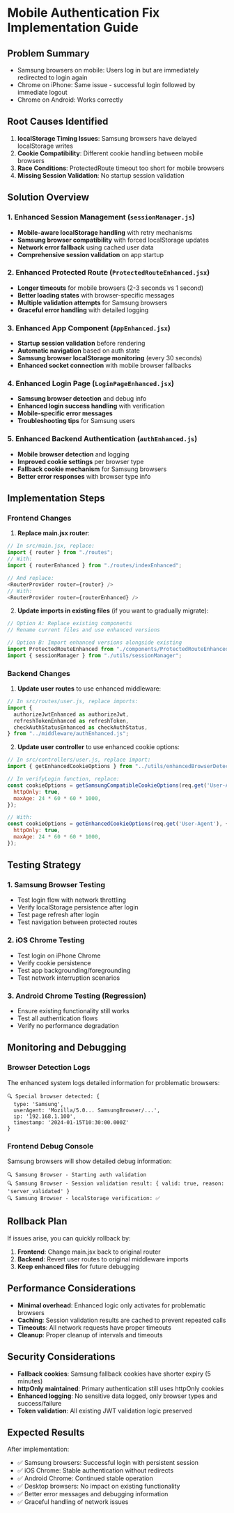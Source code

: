 # Mobile Authentication Fix Implementation Guide

## Problem Summary
- Samsung browsers on mobile: Users log in but are immediately redirected to login again
- Chrome on iPhone: Same issue - successful login followed by immediate logout
- Chrome on Android: Works correctly

## Root Causes Identified
1. **localStorage Timing Issues**: Samsung browsers have delayed localStorage writes
2. **Cookie Compatibility**: Different cookie handling between mobile browsers
3. **Race Conditions**: ProtectedRoute timeout too short for mobile browsers
4. **Missing Session Validation**: No startup session validation

## Solution Overview

### 1. Enhanced Session Management (`sessionManager.js`)
- **Mobile-aware localStorage handling** with retry mechanisms
- **Samsung browser compatibility** with forced localStorage updates
- **Network error fallback** using cached user data
- **Comprehensive session validation** on app startup

### 2. Enhanced Protected Route (`ProtectedRouteEnhanced.jsx`)
- **Longer timeouts** for mobile browsers (2-3 seconds vs 1 second)
- **Better loading states** with browser-specific messages
- **Multiple validation attempts** for Samsung browsers
- **Graceful error handling** with detailed logging

### 3. Enhanced App Component (`AppEnhanced.jsx`)
- **Startup session validation** before rendering
- **Automatic navigation** based on auth state
- **Samsung browser localStorage monitoring** (every 30 seconds)
- **Enhanced socket connection** with mobile browser fallbacks

### 4. Enhanced Login Page (`LoginPageEnhanced.jsx`)
- **Samsung browser detection** and debug info
- **Enhanced login success handling** with verification
- **Mobile-specific error messages**
- **Troubleshooting tips** for Samsung users

### 5. Enhanced Backend Authentication (`authEnhanced.js`)
- **Mobile browser detection** and logging
- **Improved cookie settings** per browser type
- **Fallback cookie mechanism** for Samsung browsers
- **Better error responses** with browser type info

## Implementation Steps

### Frontend Changes

1. **Replace main.jsx router**:
```javascript
// In src/main.jsx, replace:
import { router } from "./routes";
// With:
import { routerEnhanced } from "./routes/indexEnhanced";

// And replace:
<RouterProvider router={router} />
// With:
<RouterProvider router={routerEnhanced} />
```

2. **Update imports in existing files** (if you want to gradually migrate):
```javascript
// Option A: Replace existing components
// Rename current files and use enhanced versions

// Option B: Import enhanced versions alongside existing
import ProtectedRouteEnhanced from "./components/ProtectedRouteEnhanced";
import { sessionManager } from "./utils/sessionManager";
```

### Backend Changes

1. **Update user routes** to use enhanced middleware:
```javascript
// In src/routes/user.js, replace imports:
import {
  authorizeJwtEnhanced as authorizeJwt,
  refreshTokenEnhanced as refreshToken,
  checkAuthStatusEnhanced as checkAuthStatus,
} from "../middleware/authEnhanced.js";
```

2. **Update user controller** to use enhanced cookie options:
```javascript
// In src/controllers/user.js, replace import:
import { getEnhancedCookieOptions } from "../utils/enhancedBrowserDetection.js";

// In verifyLogin function, replace:
const cookieOptions = getSamsungCompatibleCookieOptions(req.get('User-Agent'), {
  httpOnly: true,
  maxAge: 24 * 60 * 60 * 1000,
});

// With:
const cookieOptions = getEnhancedCookieOptions(req.get('User-Agent'), {
  httpOnly: true,
  maxAge: 24 * 60 * 60 * 1000,
});
```

## Testing Strategy

### 1. Samsung Browser Testing
- Test login flow with network throttling
- Verify localStorage persistence after login
- Test page refresh after login
- Test navigation between protected routes

### 2. iOS Chrome Testing
- Test login on iPhone Chrome
- Verify cookie persistence
- Test app backgrounding/foregrounding
- Test network interruption scenarios

### 3. Android Chrome Testing (Regression)
- Ensure existing functionality still works
- Test all authentication flows
- Verify no performance degradation

## Monitoring and Debugging

### Browser Detection Logs
The enhanced system logs detailed information for problematic browsers:
```
🔍 Special browser detected: {
  type: 'Samsung',
  userAgent: 'Mozilla/5.0... SamsungBrowser/...',
  ip: '192.168.1.100',
  timestamp: '2024-01-15T10:30:00.000Z'
}
```

### Frontend Debug Console
Samsung browsers will show detailed debug information:
```
🔍 Samsung Browser - Starting auth validation
🔍 Samsung Browser - Session validation result: { valid: true, reason: 'server_validated' }
🔍 Samsung Browser - localStorage verification: ✅
```

## Rollback Plan

If issues arise, you can quickly rollback by:

1. **Frontend**: Change main.jsx back to original router
2. **Backend**: Revert user routes to original middleware imports
3. **Keep enhanced files** for future debugging

## Performance Considerations

- **Minimal overhead**: Enhanced logic only activates for problematic browsers
- **Caching**: Session validation results are cached to prevent repeated calls
- **Timeouts**: All network requests have proper timeouts
- **Cleanup**: Proper cleanup of intervals and timeouts

## Security Considerations

- **Fallback cookies**: Samsung fallback cookies have shorter expiry (5 minutes)
- **httpOnly maintained**: Primary authentication still uses httpOnly cookies
- **Enhanced logging**: No sensitive data logged, only browser types and success/failure
- **Token validation**: All existing JWT validation logic preserved

## Expected Results

After implementation:
- ✅ Samsung browsers: Successful login with persistent session
- ✅ iOS Chrome: Stable authentication without redirects
- ✅ Android Chrome: Continued stable operation
- ✅ Desktop browsers: No impact on existing functionality
- ✅ Better error messages and debugging information
- ✅ Graceful handling of network issues
